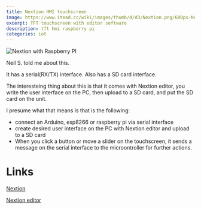```yaml
---
title: Nextion HMI touchscreen
image: https://www.itead.cc/wiki/images/thumb/d/d3/Nextion.png/600px-Nextion.png
excerpt: TFT touchscreen with editor software
description: tft hmi raspberry pi
categories: iot
---
```

![Nextion with Raspberry PI](https://cdn.instructables.com/F3J/G5FC/IM28XX1R/F3JG5FCIM28XX1R.LARGE.jpg)

Neil S. told me about this.

It has a serial(RX/TX) interface. Also has a SD card interface.

The interesteing thing about this is that it comes with Nextion editor, you write the user interface on the PC, then upload to a SD card,
and put the SD card on the unit. 

I presume what that means is that is the following:
- connect an Arduino, esp8266 or raspberry pi via serial interface
- create desired user interface on the PC with Nextion editor and upload to a SD card 
- When you click a button or move a slider on the touchscreen, it sends a message on the serial interface to the microontroller for
  further actions.

# Links
[Nextion](https://www.itead.cc/wiki/Nextion_HMI_Solution)

[Nextion editor](https://nextion.itead.cc/resources/download/nextion-editor/)




